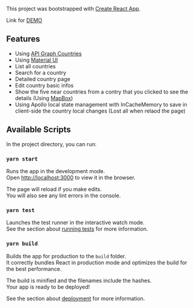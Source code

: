 This project was bootstrapped with [Create React App](https://github.com/facebook/create-react-app).

Link for [DEMO](http://react-countries-app.s3-website.us-east-2.amazonaws.com/)

## Features

- Using  [API Graph Countries](https://github.com/lennertVanSever/graphcountries)
- Using [Material UI](https://material-ui.com)
- List all countries
- Search for a country
- Detailed country page
- Edit country basic infos
- Show the five near countries from a contry that you clicked to see the details (Using [MapBox](https://www.mapbox.com/))
- Using Apollo local state management with InCacheMemory to save in client-side the country local changes (Lost all when relaod the page)

## Available Scripts

In the project directory, you can run:

### `yarn start`

Runs the app in the development mode.<br />
Open [http://localhost:3000](http://localhost:3000) to view it in the browser.

The page will reload if you make edits.<br />
You will also see any lint errors in the console.

### `yarn test`

Launches the test runner in the interactive watch mode.<br />
See the section about [running tests](https://facebook.github.io/create-react-app/docs/running-tests) for more information.

### `yarn build`

Builds the app for production to the `build` folder.<br />
It correctly bundles React in production mode and optimizes the build for the best performance.

The build is minified and the filenames include the hashes.<br />
Your app is ready to be deployed!

See the section about [deployment](https://facebook.github.io/create-react-app/docs/deployment) for more information.
